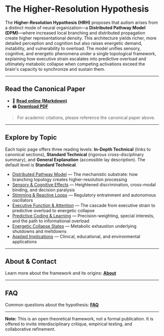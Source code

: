 <link rel="stylesheet" href="./assets/css/tabs.css">

# The Higher-Resolution Hypothesis

The **Higher-Resolution Hypothesis (HRH)** proposes that autism arises from a distinct mode of neural organization—a **Distributed Pathway Model (DPM)**—where increased local branching and distributed propagation create higher representational density. This architecture yields richer, more detailed perception and cognition but also raises energetic demand, instability, and vulnerability to overload. The model unifies sensory, cognitive, and energetic phenomena under a single topological framework, explaining how executive strain escalates into predictive overload and ultimately metabolic collapse when competing activations exceed the brain's capacity to synchronize and sustain them.

---

## Read the Canonical Paper

- 📄 **[Read online (Markdown)](./higher-resolution-hypothesis)**
- 🖨️ **[Download PDF](./higher-resolution-hypothesis.pdf)**

> For academic citations, please reference the canonical paper above.

---

## Explore by Topic

Each topic page offers three reading levels: **In-Depth Technical** (links to canonical sections), **Standard Technical** (rigorous cross-disciplinary summary), and **General Explanation** (accessible lay description). The default level is **Standard Technical**.

- [Distributed Pathway Model](./sections/distributed-pathway-model?level=std) — The mechanistic substrate: how branching topology creates higher-resolution processing
- [Sensory & Cognitive Effects](./sections/sensory-cognition?level=std) — Heightened discrimination, cross-modal binding, and decision paralysis
- [Stimming & Reactive Loops](./sections/stimming-reactive-loops?level=std) — Regulatory entrainment and autonomous oscillators
- [Executive Function & Attention](./sections/executive-and-attention?level=std) — The cascade from executive strain to predictive overload to energetic collapse
- [Predictive Coding & Learning](./sections/predictive-coding-learning?level=std) — Precision-weighting, special interests, and the path to informational overload
- [Energetic Collapse States](./sections/energetic-collapse?level=std) — Metabolic exhaustion underlying shutdowns and meltdowns
- [Applied Implications](./sections/implications?level=std) — Clinical, educational, and environmental applications

---

## About & Contact

Learn more about the framework and its origins: **[About](./about)**

---

## FAQ

Common questions about the hypothesis: **[FAQ](./faq)**

---

**Note:** This is an open theoretical framework, not a formal publication. It is offered to invite interdisciplinary critique, empirical testing, and collaborative refinement.
